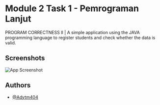 
# Module 2 Task 1 - Pemrograman Lanjut

PROGRAM CORRECTNESS II | A simple application using the JAVA programming language to register students and check whether the data is valid.


## Screenshots

![App Screenshot](https://i.ibb.co/vH7qgGX/Whats-App-Image-2022-10-07-at-20-46-44.jpg)


## Authors

- [@Adytm404](https://github.com/Adytm404/)


